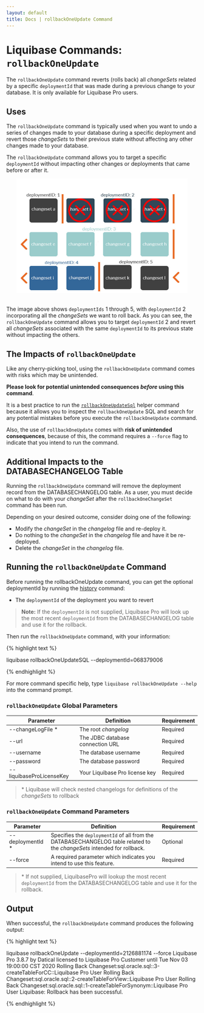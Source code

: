 ```yaml
---
layout: default
title: Docs | rollbackOneUpdate Command
---
```


# Liquibase Commands: `rollbackOneUpdate`
The `rollbackOneUpdate` command reverts (rolls back) all *changeSets* related by a specific `deploymentId` that was made during a previous change to your database. It is only available for Liquibase Pro users.

## Uses
The `rollbackOneUpdate` command is typically used when you want to undo a series of changes made to your database during a specific deployment and revert those *changeSets* to their previous state without affecting any other changes made to your database.

The `rollbackOneUpdate` command allows you to target a specific `deploymentId` without impacting other changes or deployments that came before or after it.

<div align="center"><img src="/images/rollback_pro-target-one-update.jpg" width="450px" alt="Image example of rollbackOneUpdate" /></div>
<br />

The image above shows `deploymentIds` 1 through 5, with `deploymentId` 2 incorporating all the *changeSets* we want to roll back. As you can see, the `rollbackOneUpdate` command allows you to target `deploymentId` 2 and revert all *changeSets* associated with the same `deploymentId` to its previous state without impacting the others.

## The Impacts of `rollbackOneUpdate`
Like any cherry-picking tool, using the `rollbackOneUpdate` command comes with risks which may be unintended.

**Please look for potential unintended consequences *before* using this command**.

It is a best practice to run the [`rollbackOneUpdateSql`](/documentation/rollbackoneupdatesql.html) helper command because it allows you to inspect the `rollbackOneUpdate` SQL and search for any potential mistakes before you execute the `rollbackOneUpdate` command.

Also, the use of `rollbackOneUpdate` comes with **risk of unintended consequences**, because of this, the command requires a `--force` flag to indicate that you intend to run the command.

## Additional Impacts to the DATABASECHANGELOG Table
Running the `rollbackOneUpdate` command will remove the deployment record from the DATABASECHANGELOG table. As a user, you must decide on what to do with your *changeSet* after the `rollbackOneChangeSet` command has been run.

Depending on your desired outcome, consider doing one of the following:
- Modify the *changeSet* in the *changelog* file and re-deploy it.
- Do nothing to the *changeSet* in the *changelog* file and have it be re-deployed.
- Delete the *changeSet* in the *changelog* file.

## Running the `rollbackOneUpdate` Command
Before running the rollbackOneUpdate command, you can get the optional deploymentId by running the [history](/documentation/history.html) command:
- The `deploymentId` of the deployment you want to revert

>**Note:** If the `deploymentId` is not supplied, Liquibase Pro will look up the most recent `deploymentId` from the DATABASECHANGELOG table and use it for the rollback.

Then run the `rollbackOneUpdate` command, with your information:

{% highlight text %}

liquibase rollbackOneUpdateSQL --deploymentId=068379006

{% endhighlight %}

For more command specific help, type `liquibase rollbackOneUpdate --help` into the command prompt.

### `rollbackOneUpdate` Global Parameters

 Parameter | Definition | Requirement
 --- | --- | ---
 --changeLogFile * | The root *changelog* | Required
 --url | The JDBC database connection URL | Required
 --username | The database username | Required
 --password | The database password | Required
 --liquibaseProLicenseKey | Your Liquibase Pro license key | Required

> &#42; Liquibase will check nested changelogs for definitions of the *changeSets* to rollback

### `rollbackOneUpdate` Command Parameters

 Parameter | Definition | Requirement
 --- | --- | ---
 --deploymentId * | Specifies the `deploymentId` of all from the DATABASECHANGELOG table related to the *changeSets* intended for rollback. | Optional
 --force | A required parameter which indicates you intend to use this feature. | Required

> &#42; If not supplied, LiquibasePro will lookup the most recent `deploymentId` from the DATABASECHANGELOG table and use it for the rollback.

## Output
When successful, the `rollbackOneUpdate` command produces the following output:

{% highlight text %}

liquibase rollbackOneUpdate --deploymentId=2126881174 --force
Liquibase Pro 3.8.7 by Datical licensed to Liquibase Pro Customer until Tue Nov 03 19:00:00 CST 2020
Rolling Back Changeset:sql.oracle.sql::3-createTableForCC::Liquibase Pro User
Rolling Back Changeset:sql.oracle.sql::2-createTableForView::Liquibase Pro User
Rolling Back Changeset:sql.oracle.sql::1-createTableForSynonym::Liquibase Pro User
Liquibase: Rollback has been successful.

{% endhighlight %}

